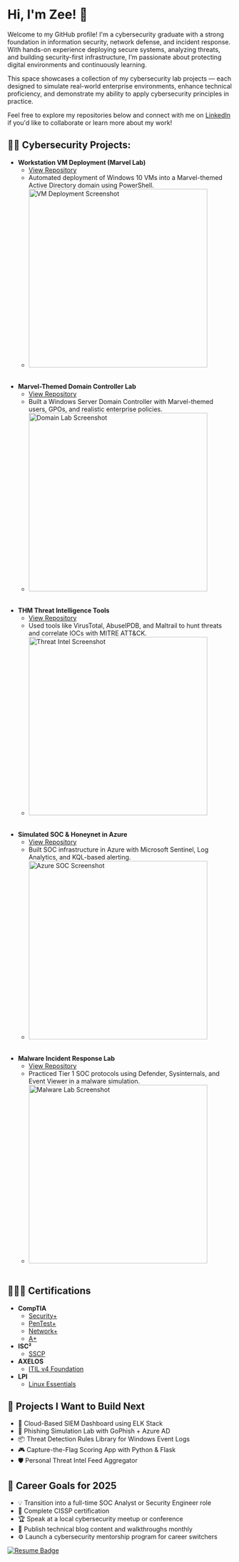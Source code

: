 # Hi, I'm Zee! 👋

Welcome to my GitHub profile! I'm a cybersecurity graduate with a strong foundation in information security, network defense, and incident response. With hands-on experience deploying secure systems, analyzing threats, and building security-first infrastructure, I’m passionate about protecting digital environments and continuously learning.

This space showcases a collection of my cybersecurity lab projects — each designed to simulate real-world enterprise environments, enhance technical proficiency, and demonstrate my ability to apply cybersecurity principles in practice.

Feel free to explore my repositories below and connect with me on [LinkedIn](https://www.linkedin.com/in/zee-williams) if you'd like to collaborate or learn more about my work!

<h2>👨‍💻 Cybersecurity Projects:</h2>

<!-- 1. Workstation VM Deployment -->
- <b>Workstation VM Deployment (Marvel Lab)</b>  
  - [View Repository](https://github.com/zeewilliams/workstation-vm-deployment)  
  - Automated deployment of Windows 10 VMs into a Marvel-themed Active Directory domain using PowerShell.  
  - <img src="https://github.com/zeewilliams/workstation-vm-deployment/blob/main/images/vm-deployment-1.png" alt="VM Deployment Screenshot" width="400"/>  
  <br/>

<!-- 2. Marvel-Themed Domain Controller Lab -->
- <b>Marvel-Themed Domain Controller Lab</b>  
  - [View Repository](https://github.com/zeewilliams/marvel-domain-controller-lab)  
  - Built a Windows Server Domain Controller with Marvel-themed users, GPOs, and realistic enterprise policies.  
  - <img src="https://github.com/zeewilliams/marvel-domain-controller-lab/blob/main/images/domain-controller-1.png" alt="Domain Lab Screenshot" width="400"/>  
  <br/>

<!-- 3. Threat Intelligence Tools (TryHackMe) -->
- <b>THM Threat Intelligence Tools</b>  
  - [View Repository](https://github.com/zeewilliams/threat-intelligence-lab)  
  - Used tools like VirusTotal, AbuseIPDB, and Maltrail to hunt threats and correlate IOCs with MITRE ATT&CK.  
  - <img src="https://github.com/zeewilliams/threat-intelligence-lab/blob/main/images/ti-lab-1.png" alt="Threat Intel Screenshot" width="400"/>  
  <br/>

<!-- 4. Simulated SOC & Honeynet Deployment in Azure -->
- <b>Simulated SOC & Honeynet in Azure</b>  
  - [View Repository](https://github.com/zeewilliams/azure-soc-honeynet)  
  - Built SOC infrastructure in Azure with Microsoft Sentinel, Log Analytics, and KQL-based alerting.  
  - <img src="https://github.com/zeewilliams/azure-soc-honeynet/blob/main/images/soc-lab-1.png" alt="Azure SOC Screenshot" width="400"/>  
  <br/>

<!-- 5. Malware Incident Response Lab -->
- <b>Malware Incident Response Lab</b>  
  - [View Repository](https://github.com/zeewilliams/malware-incident-response-lab)  
  - Practiced Tier 1 SOC protocols using Defender, Sysinternals, and Event Viewer in a malware simulation.  
  - <img src="https://github.com/zeewilliams/malware-incident-response-lab/blob/main/images/malware-lab-1.png" alt="Malware Lab Screenshot" width="400"/>  
  <br/>

    
<h2>👨🏽‍🎓 Certifications</h2>

<ul>
  <li><b>CompTIA</b>
    <ul>
      <li><a href="https://docs.google.com/document/d/1HeOHUIZxFqk9zfmVcPXB54glVlw2dnZDjksByYpE_Xo/edit?usp=sharing">Security+</a></li>
      <li><a href="https://docs.google.com/document/d/1whw7o0x8_796HkphFCB_KNCBxv_9aOyfkp7ObLDvZuM/edit?usp=sharing">PenTest+</a></li>
      <li><a href="https://docs.google.com/document/d/17zioZ4CvmvZQ5o11epvhZ_40Ht35fIrFk7Q8Y_JU5cc/edit?usp=sharing">Network+</a></li>
      <li><a href="https://docs.google.com/document/d/185vLoGjb9sRqkaZCnbwxHJJmwfBB8qPKhRY_XeZUwGw/edit?usp=sharing">A+</a></li>
    </ul>
  </li>
  <li><b>ISC²</b>
    <ul>
      <li><a href="#">SSCP</a></li>
    </ul>
  </li>
  <li><b>AXELOS</b>
    <ul>
      <li><a href="https://docs.google.com/document/d/1NfxS8g3mJs_otO60IE04zjM3WHIhHX95lQ8KusguLkI/edit?usp=sharing">ITIL v4 Foundation</a></li>
    </ul>
  </li>
  <li><b>LPI</b>
    <ul>
      <li><a href="https://docs.google.com/document/d/1f0F40i5wu9xBOplE9rDHvTjZSg8495p2Ft7aGdMyP5E/edit?usp=sharing">Linux Essentials</a></li>
    </ul>
  </li>
</ul>


<h2>💼 Projects I Want to Build Next</h2>

<ul>
  <li>🔐 Cloud-Based SIEM Dashboard using ELK Stack</li>
  <li>🧪 Phishing Simulation Lab with GoPhish + Azure AD</li>
  <li>📦 Threat Detection Rules Library for Windows Event Logs</li>
  <li>🎮 Capture-the-Flag Scoring App with Python & Flask</li>
  <li>🛡️ Personal Threat Intel Feed Aggregator</li>
</ul>


<h2>🎯 Career Goals for 2025</h2>

<ul>
  <li>💡 Transition into a full-time SOC Analyst or Security Engineer role</li>
  <li>🧠 Complete CISSP certification</li>
  <li>🏆 Speak at a local cybersecurity meetup or conference</li>
  <li>📖 Publish technical blog content and walkthroughs monthly</li>
  <li>⚙️ Launch a cybersecurity mentorship program for career switchers</li>
</ul>

<p>
  <a href="https://github.com/zeewilliams/zeewilliams/blob/main/Zephaniah.Resume.IT.pdf" target="_blank">
    <img src="https://img.shields.io/badge/View-My%20Resume-blue" alt="Resume Badge" />
  </a>
</p>


